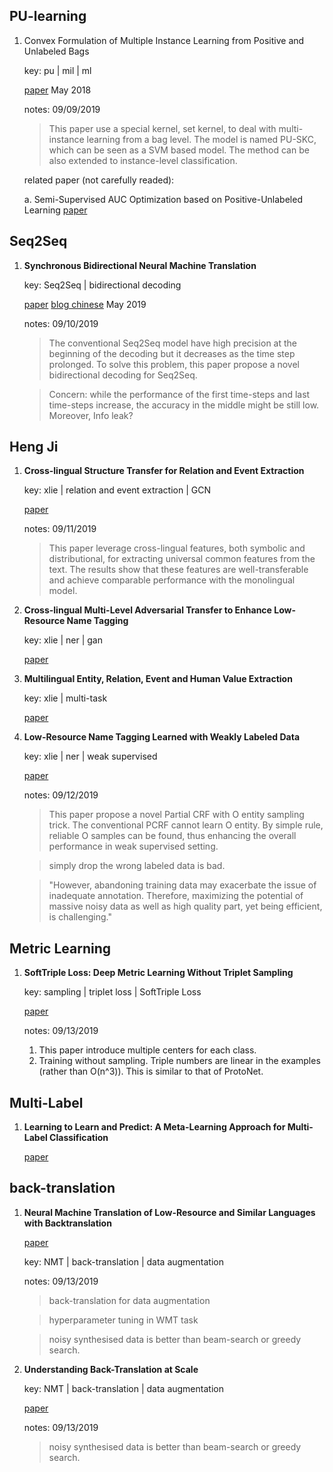 ## PU-learning
1. Convex Formulation of Multiple Instance Learning from Positive and Unlabeled Bags
   
    key: pu | mil | ml

    [paper](https://arxiv.org/pdf/1704.06767.pdf) May 2018 

    notes: 09/09/2019

    >This paper use a special kernel, set kernel, to deal with multi-instance learning from a bag level. The model is named PU-SKC, which can be seen as a SVM based model. The method can be also extended to instance-level classification.

    related paper (not carefully readed):

    a. Semi-Supervised AUC Optimization based on
    Positive-Unlabeled Learning [paper](https://arxiv.org/pdf/1705.01708.pdf)


## Seq2Seq

1. **Synchronous Bidirectional Neural Machine Translation** 

    key: Seq2Seq | bidirectional decoding

    [paper](https://arxiv.org/pdf/1905.04847.pdf)
    [blog chinese](https://spaces.ac.cn/archives/6877) May 2019 

    notes: 09/10/2019

    >The conventional Seq2Seq model have high precision at the beginning of the decoding but it decreases as the time step prolonged. To solve this problem, this paper propose a novel bidirectional decoding for Seq2Seq. 

    > Concern: while the performance of the first time-steps and last time-steps increase, the accuracy in the middle might be still low.
    > Moreover, Info leak? 

## Heng Ji

1. **Cross-lingual Structure Transfer for Relation and Event Extraction**
   
   key: xlie | relation and event extraction | GCN

   [paper](http://nlp.cs.rpi.edu/paper/crosslingualstructure2019.pdf)

   notes: 09/11/2019

   > This paper leverage cross-lingual features, both symbolic and distributional, for extracting universal common features from the text. The results show that these features are well-transferable and achieve comparable performance with the monolingual model.


2. **Cross-lingual Multi-Level Adversarial Transfer to Enhance Low-Resource Name Tagging**

    key: xlie | ner | gan

    [paper](http://nlp.cs.rpi.edu/paper/adversarial2019.pdf)

3. **Multilingual Entity, Relation, Event and Human Value Extraction**
   
    key: xlie | multi-task

    [paper](http://nlp.cs.rpi.edu/paper/naacldemo2019.pdf)


4. **Low-Resource Name Tagging Learned with Weakly Labeled Data**

    key: xlie | ner | weak supervised

    [paper](http://nlp.cs.rpi.edu/paper/weaklysupervised2019.pdf)

    notes: 09/12/2019

    > This paper propose a novel Partial CRF with O entity sampling trick. The conventional PCRF cannot learn O entity. By simple rule, reliable O samples can be found, thus enhancing the overall performance in weak supervised setting.

    > simply drop the wrong labeled data is bad. 
    
    > "However, abandoning training data may exacerbate the issue of inadequate annotation. Therefore, maximizing the potential of massive noisy data as well as high quality part, yet being efficient, is challenging."

## Metric Learning

1. **SoftTriple Loss: Deep Metric Learning Without Triplet Sampling**
   
   key: sampling | triplet loss | SoftTriple Loss

   [paper](https://arxiv.org/pdf/1909.05235.pdf)

   notes: 09/13/2019

   1. This paper introduce multiple centers for each class. 
   2. Training without sampling. Triple numbers are linear in the examples (rather than O(n^3)). This is similar to that of ProtoNet.

## Multi-Label

1. **Learning to Learn and Predict: A Meta-Learning Approach for Multi-Label Classification**

    [paper](https://arxiv.org/pdf/1909.04176.pdf)

## back-translation

1. **Neural Machine Translation of Low-Resource and Similar Languages with Backtranslation**

    [paper](https://www.aclweb.org/anthology/W19-5431)

    key: NMT | back-translation | data augmentation

    notes: 09/13/2019

    > back-translation for data augmentation

    > hyperparameter tuning in WMT task

    > noisy synthesised data is better than beam-search or greedy search.

2.  **Understanding Back-Translation at Scale**

    key: NMT | back-translation | data augmentation

    [paper](https://aclweb.org/anthology/D18-1045)

    notes: 09/13/2019

    > noisy synthesised data is better than beam-search or greedy search.


